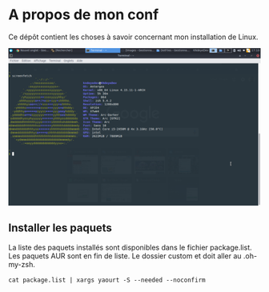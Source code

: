 # A propos de mon conf
Ce dépôt contient les choses à savoir concernant mon installation de Linux.

[![Aperçu](screenshot.png)](https://raw.githubusercontent.com//k-ndeye/dotfiles/master/screenshot.png)

## Installer les paquets
La liste des paquets installés sont disponibles dans le fichier package.list. Les paquets AUR sont en fin de liste.
Le dossier custom et doit aller au .oh-my-zsh.


```
cat package.list | xargs yaourt -S --needed --noconfirm
```
